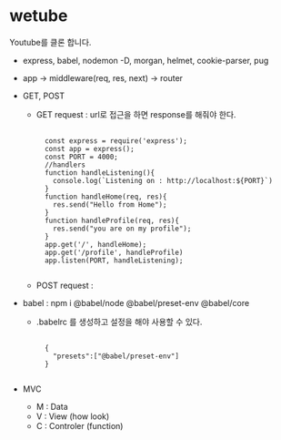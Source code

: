 # wetube
Youtube를 클론 합니다.

- express, babel, nodemon -D, morgan, helmet, cookie-parser, pug
- app -> middleware(req, res, next) -> router
- GET, POST
  - GET request : url로 접근을 하면 response를 해줘야 한다.
    <pre>
      <code>
      const express = require('express');
      const app = express();
      const PORT = 4000;
      //handlers
      function handleListening(){
        console.log(`Listening on : http://localhost:${PORT}`)
      }
      function handleHome(req, res){
        res.send("Hello from Home");
      }
      function handleProfile(req, res){
        res.send("you are on my profile");
      }
      app.get('/', handleHome);
      app.get('/profile', handleProfile)
      app.listen(PORT, handleListening);
      </code>
    </pre>
  - POST request :

- babel : npm i @babel/node @babel/preset-env @babel/core
  - .babelrc 를 생성하고 설정을 해야 사용할 수 있다.
    <pre>
      <code>
      {
        "presets":["@babel/preset-env"]
      }
      </code>
    </pre>

- MVC
  - M : Data
  - V : View (how look)
  - C : Controler (function)
